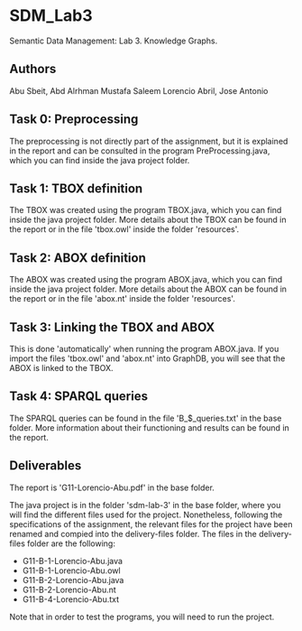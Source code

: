 # SDM_Lab3
Semantic Data Management: Lab 3. Knowledge Graphs.

## Authors
Abu Sbeit, Abd Alrhman Mustafa Saleem
Lorencio Abril, Jose Antonio

## Task 0: Preprocessing

The preprocessing is not directly part of the assignment, but it is explained in the report and can be consulted in the program PreProcessing.java, which you can find inside the java project folder.

## Task 1: TBOX definition

The TBOX was created using the program TBOX.java, which you can find inside the java project folder. More details about the TBOX can be found in the report or in the file 'tbox.owl' inside the folder 'resources'.

## Task 2: ABOX definition

The ABOX was created using the program ABOX.java, which you can find inside the java project folder. More details about the ABOX can be found in the report or in the file 'abox.nt' inside the folder 'resources'.

## Task 3: Linking the TBOX and ABOX

This is done 'automatically' when running the program ABOX.java. If you import the files 'tbox.owl' and 'abox.nt' into GraphDB, you will see that the ABOX is linked to the TBOX.

## Task 4: SPARQL queries

The SPARQL queries can be found in the file 'B_$_queries.txt' in the base folder. More information about their functioning and results can be found in the report.

## Deliverables

The report is 'G11-Lorencio-Abu.pdf' in the base folder. 

The java project is in the folder 'sdm-lab-3' in the base folder, where you will find the different files used for the project. Nonetheless, following the specifications of the assignment, the relevant files for the project have been renamed and compied into the delivery-files folder. The files in the delivery-files folder are the following:

- G11-B-1-Lorencio-Abu.java
- G11-B-1-Lorencio-Abu.owl
- G11-B-2-Lorencio-Abu.java
- G11-B-2-Lorencio-Abu.nt
- G11-B-4-Lorencio-Abu.txt

Note that in order to test the programs, you will need to run the project.